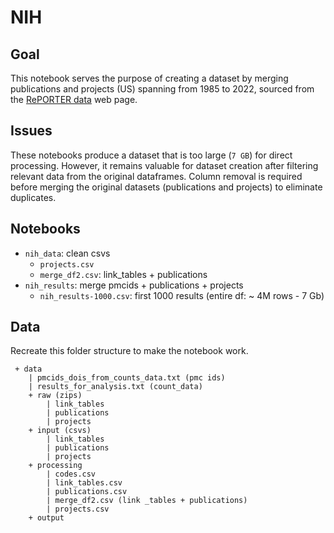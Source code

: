 # NIH

## Goal

This notebook serves the purpose of creating a dataset by merging publications and projects (US) spanning from 1985 to 2022, sourced from the [RePORTER data](https://reporter.nih.gov/exporter/) web page.

## Issues

These notebooks produce a dataset that is too large (`7 GB`) for direct processing. However, it remains valuable for dataset creation after filtering relevant data from the original dataframes. Column removal is required before merging the original datasets (publications and projects) to eliminate duplicates.

## Notebooks

- `nih_data`: clean csvs
    - `projects.csv`
    - `merge_df2.csv`: link_tables + publications
- `nih_results`: merge pmcids + publications + projects
    - `nih_results-1000.csv`: first 1000 results (entire df: ~ 4M rows - 7 Gb)

## Data

Recreate this folder structure to make the notebook work.

```
 + data
    | pmcids_dois_from_counts_data.txt (pmc ids)
    | results_for_analysis.txt (count_data)
    + raw (zips)
        | link_tables
        | publications 
        | projects 
    + input (csvs)
        | link_tables
        | publications 
        | projects 
    + processing
        | codes.csv
        | link_tables.csv
        | publications.csv 
        | merge_df2.csv (link _tables + publications)
        | projects.csv
    + output
```